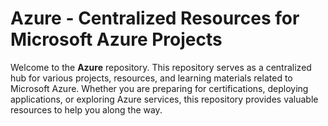 # Azure - Centralized Resources for Microsoft Azure Projects

Welcome to the **Azure** repository. This repository serves as a centralized hub for various projects, resources, and learning materials related to Microsoft Azure. Whether you are preparing for certifications, deploying applications, or exploring Azure services, this repository provides valuable resources to help you along the way.